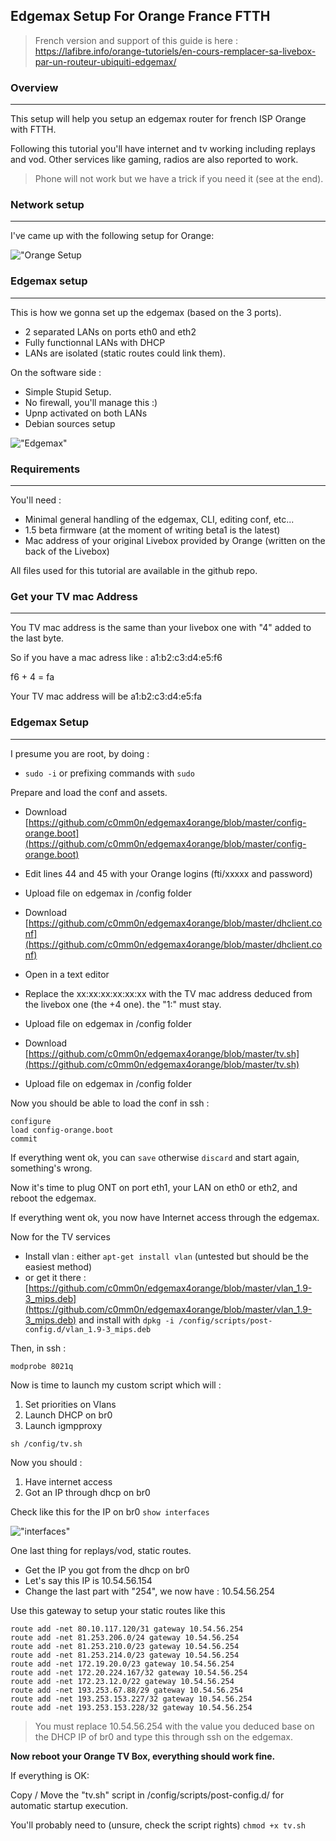 ## Edgemax Setup For Orange France FTTH

> French version and support of this guide is here
 : https://lafibre.info/orange-tutoriels/en-cours-remplacer-sa-livebox-par-un-routeur-ubiquiti-edgemax/

### Overview
***
This setup will help you setup an edgemax router for french ISP Orange with
FTTH.

Following this tutorial you'll have internet and tv working including replays
and vod. Other services like gaming, radios are also reported to work.

> Phone will not work but we have a trick if you need it (see at the end).

### Network setup
***

I've came up with the following setup for Orange:

!["Orange Setup](http://community.ubnt.com/t5/image/serverpage/image-id/25010i86619C9E81B7169F/image-size/original?v=mpbl-1&px=-1 "Orange Setup")



### Edgemax setup
***

This is how we gonna set up the edgemax (based on the 3 ports).

  * 2 separated LANs on ports eth0 and eth2
  * Fully functionnal LANs with DHCP
  * LANs are isolated (static routes could link them).

On the software side :

  * Simple Stupid Setup.
  * No firewall, you'll manage this :)
  * Upnp activated on both LANs
  * Debian sources setup

!["Edgemax"](https://www.evernote.com/shard/s1/sh/54cd76a2-d198-4e8b-9a35-f8003a77301e/c51966d58cc33ca732cf2b4d599dfc87/deep/0/edgerouter-lite-1.jpg)

### Requirements
***

You'll need :

  * Minimal general handling of the edgemax, CLI, editing conf, etc...
  * 1.5 beta firmware (at the moment of writing beta1 is the latest)
  * Mac address of your original Livebox provided by Orange (written on the back of the Livebox)

All files used for this tutorial are available in the github repo.

### Get your TV mac Address
***

You TV mac address is the same than your livebox one with "4" added to the
last byte.

So if you have a mac adress like : a1:b2:c3:d4:e5:f6

f6 + 4 = fa

Your TV mac address will be a1:b2:c3:d4:e5:fa

### Edgemax Setup
***

I presume you are root, by doing :

  * `sudo -i` or prefixing commands with `sudo`

Prepare and load the conf and assets.

  * Download [https://github.com/c0mm0n/edgemax4orange/blob/master/config-orange.boot](https://github.com/c0mm0n/edgemax4orange/blob/master/config-orange.boot)
  * Edit lines 44 and 45 with your Orange logins (fti/xxxxx and password)
  * Upload file on edgemax in /config folder


  * Download [https://github.com/c0mm0n/edgemax4orange/blob/master/dhclient.conf](https://github.com/c0mm0n/edgemax4orange/blob/master/dhclient.conf)
  * Open in a text editor
  * Replace the xx:xx:xx:xx:xx:xx with the TV mac address deduced from the livebox one (the +4 one). the "1:" must stay.
  * Upload file on edgemax in /config folder


  * Download [https://github.com/c0mm0n/edgemax4orange/blob/master/tv.sh](https://github.com/c0mm0n/edgemax4orange/blob/master/tv.sh)
  * Upload file on edgemax in /config folder


Now you should be able to load the conf in ssh :

```
configure
load config-orange.boot
commit
```

If everything went ok, you can `save` otherwise `discard` and start again,
something's wrong.

Now it's time to plug ONT on port eth1, your LAN on eth0 or eth2, and reboot
the edgemax.

If everything went ok, you now have Internet access through the edgemax.

Now for the TV services

  * Install vlan : either `apt-get install vlan` (untested but should be the easiest method)
  * or get it there : [https://github.com/c0mm0n/edgemax4orange/blob/master/vlan_1.9-3_mips.deb](https://github.com/c0mm0n/edgemax4orange/blob/master/vlan_1.9-3_mips.deb) and install with `dpkg -i /config/scripts/post-config.d/vlan_1.9-3_mips.deb`

Then, in ssh :

`modprobe 8021q`


Now is time to launch my custom script which will :

  1. Set priorities on Vlans
  2. Launch DHCP on br0
  3. Launch igmpproxy

`sh /config/tv.sh`

Now you should :

  1. Have internet access
  2. Got an IP through dhcp on br0

Check like this for the IP on br0 `show interfaces`

!["interfaces"](https://www.evernote.com/shard/s1/sh/e6e3c4ab-15b5-43a4-ac30-2e29316400c3/8df6f38e2c8807482d576f56658f641c/deep/0/jb---ssh---80-24-et-jb---ssh---239-73.png)

One last thing for replays/vod, static routes.

  * Get the IP you got from the dhcp on br0
  * Let's say this IP is 10.54.56.154
  * Change the last part with "254", we now have : 10.54.56.254

Use this gateway to setup your static routes like this 

```
route add -net 80.10.117.120/31 gateway 10.54.56.254
route add -net 81.253.206.0/24 gateway 10.54.56.254
route add -net 81.253.210.0/23 gateway 10.54.56.254
route add -net 81.253.214.0/23 gateway 10.54.56.254
route add -net 172.19.20.0/23 gateway 10.54.56.254
route add -net 172.20.224.167/32 gateway 10.54.56.254
route add -net 172.23.12.0/22 gateway 10.54.56.254
route add -net 193.253.67.88/29 gateway 10.54.56.254
route add -net 193.253.153.227/32 gateway 10.54.56.254
route add -net 193.253.153.228/32 gateway 10.54.56.254
```

> You must replace 10.54.56.254 with the value you deduced base on the DHCP IP of br0 and type this through ssh on the edgemax.

**Now reboot your Orange TV Box, everything should work fine.**

If everything is OK:

Copy / Move the "tv.sh" script in /config/scripts/post-config.d/ for automatic startup execution.

You'll probably need to (unsure, check the script rights) `chmod +x tv.sh`

